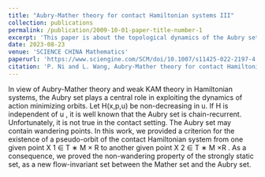 ```yaml
---
title: "Aubry-Mather theory for contact Hamiltonian systems III"
collection: publications
permalink: /publication/2009-10-01-paper-title-number-1
excerpt: 'This paper is about the topological dynamics of the Aubry sets for contact Hamiltonian systems.'
date: 2023-08-23
venue: 'SCIENCE CHINA Mathematics'
paperurl: 'https://www.sciengine.com/SCM/doi/10.1007/s11425-022-2197-4'
citation: 'P. Ni and L. Wang, Aubry-Mather theory for contact Hamiltonian systems III, SCIENCE CHINA Mathematics, published online, 2023.'
---
```


In view of Aubry-Mather theory and weak KAM theory in Hamiltonian systems, the Aubry set plays a central role in exploiting the dynamics of action minimizing orbits. Let H(x,p,u) be non-decreasing in u. If H is independent of u , it is well known that the Aubry set is chain-recurrent. Unfortunately, it is not true in the contact setting. The Aubry set may contain wandering points. In this work, we provided a criterion for the existence of a pseudo-orbit of the contact Hamiltonian system from one given point X 1 ∈ T ∗ M × R to another given point
X 2 ∈ T ∗ M ×R . As a consequence, we proved the non-wandering property of the strongly static set, as a new flow-invariant set between the Mather set and the Aubry set.
